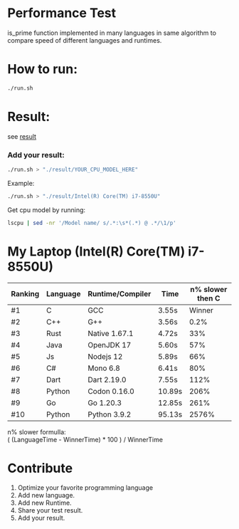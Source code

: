 # Performance Test
is_prime function implemented in many languages in same algorithm to compare speed of different languages and runtimes.


# How to run:
```bash
./run.sh 
```

# Result:
see [result](https://github.com/ali77gh/language_performance_prime_algorithm/tree/master/result)

### Add your result:
```bash
./run.sh > "./result/YOUR_CPU_MODEL_HERE"
```
Example:
```bash
./run.sh > "./result/Intel(R) Core(TM) i7-8550U"
```
Get cpu model by running:
```bash
lscpu | sed -nr '/Model name/ s/.*:\s*(.*) @ .*/\1/p'
```

# My Laptop (Intel(R) Core(TM) i7-8550U)
| Ranking | Language | Runtime/Compiler | Time      |  n% slower then C   |
|---------|----------|------------------|-----------|---------------------|
| #1      | C        | GCC              | 3.55s     | Winner              |
| #2      | C++      | G++              | 3.56s     | 0.2%                |
| #3      | Rust     | Native 1.67.1    | 4.72s     | 33%                 |
| #4      | Java     | OpenJDK 17       | 5.60s     | 57%                 |
| #5      | Js       | Nodejs 12        | 5.89s     | 66%                 |
| #6      | C#       | Mono 6.8         | 6.41s     | 80%                 |
| #7      | Dart     | Dart 2.19.0      | 7.55s     | 112%                |
| #8      | Python   | Codon 0.16.0     | 10.89s    | 206%                |
| #9      | Go       | Go 1.20.3        | 12.85s    | 261%                |
| #10     | Python   | Python 3.9.2     | 95.13s    | 2576%               |

n% slower formulla: <br>
( (LanguageTime - WinnerTime) * 100 ) / WinnerTime

# Contribute
1. Optimize your favorite programming language
2. Add new language.
3. Add new Runtime.
4. Share your test result.
5. Add your result.
